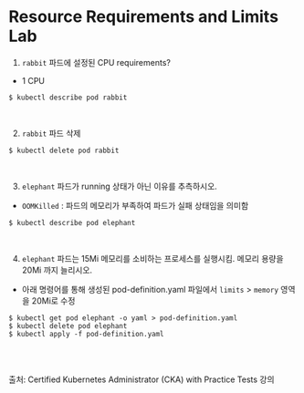 # Resource Requirements and Limits Lab

1. `rabbit` 파드에 설정된 CPU requirements?

- 1 CPU

```
$ kubectl describe pod rabbit
```

<br>

2. `rabbit` 파드 삭제

```
$ kubectl delete pod rabbit
```

<br>

3. `elephant` 파드가 running 상태가 아닌 이유를 추측하시오.

- `OOMKilled` : 파드의 메모리가 부족하여 파드가 실패 상태임을 의미함

```
$ kubectl describe pod elephant
```

<br>

4. `elephant` 파드는 15Mi 메모리를 소비하는 프로세스를 실행시킴. 메모리 용량을 20Mi 까지 늘리시오.

- 아래 명령어를 통해 생성된 pod-definition.yaml 파일에서 `limits` > `memory` 영역을 20Mi로 수정

```
$ kubectl get pod elephant -o yaml > pod-definition.yaml
$ kubectl delete pod elephant
$ kubectl apply -f pod-definition.yaml
```

<br>

<br>

출처: Certified Kubernetes Administrator (CKA) with Practice Tests 강의